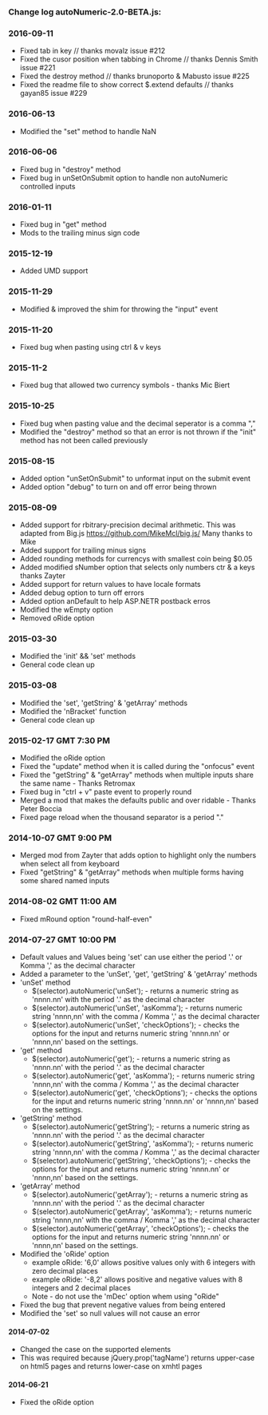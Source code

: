 ### Change log autoNumeric-2.0-BETA.js:

### 2016-09-11
+ Fixed tab in key // thanks movalz issue #212
+ Fixed the cusor position when tabbing in Chrome // thanks Dennis Smith issue #221
+ Fixed the destroy method // thanks brunoporto & Mabusto issue #225
+ Fixed the readme file to show correct $.extend defaults // thanks  gayan85 issue #229 

### 2016-06-13
+ Modified the "set" method to handle NaN

### 2016-06-06
+ Fixed bug in "destroy" method
+ Fixed bug in unSetOnSubmit option to handle non autoNumeric controlled inputs 

### 2016-01-11
+ Fixed bug in "get" method
+ Mods to the trailing minus sign code 

### 2015-12-19
+ Added UMD support

### 2015-11-29
+ Modified & improved the shim for throwing the "input" event

### 2015-11-20
+ Fixed bug when pasting using  ctrl & v keys

### 2015-11-2
+ Fixed bug that allowed two currency symbols - thanks Mic Biert

### 2015-10-25
+ Fixed bug when pasting value and the decimal seperator is a comma ","
+ Modified the "destroy" method so that an error is not thrown if the "init" method has not been called previously 

### 2015-08-15
+ Added option "unSetOnSubmit" to unformat input on the submit event
+ Added option "debug" to turn on and off error being thrown

### 2015-08-09
+ Added support for rbitrary-precision decimal arithmetic. This was adapted from Big.js https://github.com/MikeMcl/big.js/ Many thanks to Mike
+ Added support for trailing minus signs
+ Added rounding methods for currencys with smallest coin being $0.05
+ Added modified sNumber option that selects only numbers ctr & a keys thanks Zayter
+ Added support for return values to have locale formats
+ Added debug option to turn off errors
+ Added option anDefault to help ASP.NETR postback erros
+ Modified the wEmpty option
+ Removed oRide option

### 2015-03-30
+ Modified the 'init' && 'set' methods
+ General code clean up

### 2015-03-08
+ Modified the 'set', 'getString' & 'getArray' methods
+ Modified the 'nBracket' function
+ General code clean up

### 2015-02-17 GMT 7:30 PM
+ Modified the oRide option
+ Fixed the "update" method when it is called during the "onfocus" event
+ Fixed the "getString" & "getArray" methods when multiple inputs share the same name - Thanks Retromax
+ Fixed bug in "ctrl + v" paste event to properly round 
+ Merged a mod that makes the defaults public and over ridable - Thanks Peter Boccia
+ Fixed page reload when the thousand separator is a period "."

### 2014-10-07 GMT 9:00 PM
+ Merged mod from Zayter that adds option to highlight only the numbers when select all from keyboard
+ Fixed "getString" & "getArray" methods when multiple forms having some shared named inputs

### 2014-08-02 GMT 11:00 AM
+ Fixed mRound option "round-half-even"

### 2014-07-27 GMT 10:00 PM
+ Default values and Values being 'set' can use either the period '.' or Komma ',' as the decimal character
+ Added a parameter to the 'unSet', 'get', 'getString' & 'getArray' methods
+ 'unSet' method
	+ $(selector).autoNumeric('unSet'); - returns a numeric string as 'nnnn.nn' with the period '.' as the decimal character
	+ $(selector).autoNumeric('unSet', 'asKomma'); - returns numeric string 'nnnn,nn' with the comma / Komma ',' as the decimal character
	+ $(selector).autoNumeric('unSet', 'checkOptions'); - checks the options for the input and returns numeric string 'nnnn.nn' or 'nnnn,nn' based on the settings.
+ 'get' method
	+ $(selector).autoNumeric('get'); - returns a numeric string as 'nnnn.nn' with the period '.' as the decimal character
	+ $(selector).autoNumeric('get', 'asKomma'); - returns numeric string 'nnnn,nn' with the comma / Komma ',' as the decimal character
	+ $(selector).autoNumeric('get', 'checkOptions'); - checks the options for the input and returns numeric string 'nnnn.nn' or 'nnnn,nn' based on the settings.	
+ 'getString' method
	+ $(selector).autoNumeric('getString'); - returns a numeric string as 'nnnn.nn' with the period '.' as the decimal character
	+ $(selector).autoNumeric('getString', 'asKomma'); - returns numeric string 'nnnn,nn' with the comma / Komma ',' as the decimal character
	+ $(selector).autoNumeric('getString', 'checkOptions'); - checks the options for the input and returns numeric string 'nnnn.nn' or 'nnnn,nn' based on the settings.	
+ 'getArray' method
	+ $(selector).autoNumeric('getArray'); - returns a numeric string as 'nnnn.nn' with the period '.' as the decimal character
	+ $(selector).autoNumeric('getArray', 'asKomma'); - returns numeric string 'nnnn,nn' with the comma / Komma ',' as the decimal character
	+ $(selector).autoNumeric('getArray', 'checkOptions'); - checks the options for the input and returns numeric string 'nnnn.nn' or 'nnnn,nn' based on the settings.	
+ Modified the 'oRide' option
	+ example oRide: '6,0' allows positive values only with 6 integers with zero decimal places
	+ example oRide: '-8,2' allows positive and negative values with 8 integers and 2 decimal places
	+ Note - do not use the 'mDec' option whem using "oRide"
+ Fixed the bug that prevent negative values from being entered
+ Modified the 'set' so null values will not cause an error

#### 2014-07-02
+ Changed the case on the supported elements
+ This was required because jQuery.prop('tagName') returns upper-case on html5 pages and returns lower-case on xmhtl pages

#### 2014-06-21
+ Fixed the oRide option